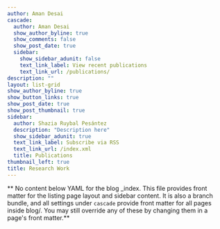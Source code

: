 ```yaml
---
author: Aman Desai
cascade:
  author: Aman Desai
  show_author_byline: true
  show_comments: false
  show_post_date: true
  sidebar:
    show_sidebar_adunit: false
    text_link_label: View recent publications
    text_link_url: /publications/
description: ""
layout: list-grid
show_author_byline: true
show_button_links: true
show_post_date: true
show_post_thumbnail: true
sidebar:
  author: Shazia Ruybal Pesántez
  description: "Description here"
  show_sidebar_adunit: true
  text_link_label: Subscribe via RSS
  text_link_url: /index.xml
  title: Publications
thumbnail_left: true
title: Research Work
---
```



** No content below YAML for the blog _index. This file provides front matter for the listing page layout and sidebar content. It is also a branch bundle, and all settings under `cascade` provide front matter for all pages inside blog/. You may still override any of these by changing them in a page's front matter.**